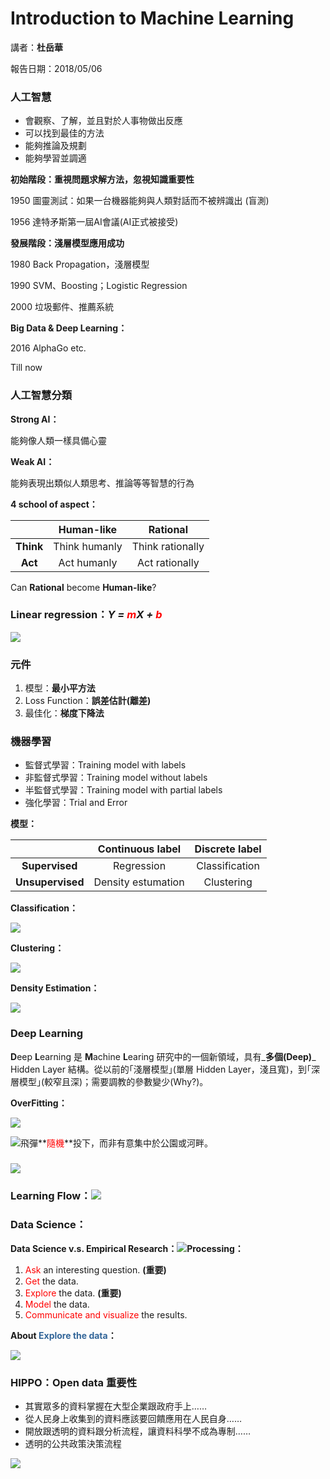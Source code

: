 # Introduction to Machine Learning

講者：**杜岳華**

報告日期：2018/05/06

### 

### 人工智慧

* 會觀察、了解，並且對於人事物做出反應
* 可以找到最佳的方法
* 能夠推論及規劃
* 能夠學習並調適

**初始階段：重視問題求解方法，忽視知識重要性**

1950 圖靈測試：如果一台機器能夠與人類對話而不被辨識出 \(盲測\)

1956 達特矛斯第一屆AI會議\(AI正式被接受\)

**發展階段：淺層模型應用成功**

1980 Back Propagation，淺層模型

1990 SVM、Boosting；Logistic Regression

2000 垃圾郵件、推薦系統

**Big Data & Deep Learning：**

2016 AlphaGo etc.

Till now

### 

### 人工智慧分類

**Strong AI：**

能夠像人類一樣具備心靈

**Weak AI：**

能夠表現出類似人類思考、推論等等智慧的行為

**4 school of aspect：**

|  | **Human-like** | **Rational** |
| :---: | :---: | :---: |
| **Think** | Think humanly | Think rationally |
| **Act** | Act humanly | Act rationally |

Can **Rational** become **Human-like**?

### 

### Linear regression：_**Y = <font color="red">m</font>X + <font color="red">b</font>**_

![](/assets/LR.png)

### 

### 元件

1. 模型：**最小平方法**
2. Loss Function：**誤差估計\(離差\)**
3. 最佳化：**梯度下降法**

### 

### 機器學習

* 監督式學習：Training model with labels
* 非監督式學習：Training model without labels
* 半監督式學習：Training model with partial labels
* 強化學習：Trial and Error

**模型：**

|  | **Continuous label** | **Discrete label** |
| :---: | :---: | :---: |
| **Supervised** | Regression | Classification |
| **Unsupervised** | Density estumation | Clustering |

**Classification：**

![](/assets/Cllification.jpg)

**Clustering：**

![](/assets/Clustering.gif)

**Density Estimation：**

![](/assets/DE.jpg)

### 

### Deep Learning

**D**eep **L**earning 是 **M**achine **L**earing 研究中的一個新領域，具有_**多個\(Deep\)**_ Hidden Layer 結構。從以前的｢淺層模型｣\(單層 Hidden Layer，淺且寬\)，到｢深層模型｣\(較窄且深\)；需要調教的參數變少\(Why?\)。

**OverFitting：**

![](/assets/OverFitting.jpg)

![](/assets/Beainfitting.jpg)飛彈**<font color="red">隨機</font>**投下，而非有意集中於公園或河畔。

### ![](/assets/VD-Err.png)

### **Learning Flow：**![](/assets/LearningFlow.png)

### Data Science：

**Data Science v.s. Empirical Research：**![](/assets/DataScience.png)**Processing：**

1. <font color="red">Ask</font> an interesting question. **\(重要\)**
2. <font color="red">Get</font> the data.
3. <font color="red">Explore</font> the data. **\(重要\)**
4. <font color="red">Model</font> the data.
5. <font color="red">Communicate and visualize</font> the results.

**About <font color="#336699">Explore the data</font>：**

![](/assets/ExploreData.png)

### 

### HIPPO：Open data 重要性

* 其實眾多的資料掌握在大型企業跟政府手上……
* 從人民身上收集到的資料應該要回饋應用在人民自身……
* 開放跟透明的資料跟分析流程，讓資料科學不成為專制……
* 透明的公共政策決策流程

![](/assets/Hippo.jpg)

